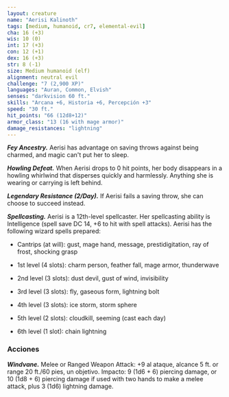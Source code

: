 ```yaml
---
layout: creature
name: "Aerisi Kalinoth"
tags: [medium, humanoid, cr7, elemental-evil]
cha: 16 (+3)
wis: 10 (0)
int: 17 (+3)
con: 12 (+1)
dex: 16 (+3)
str: 8 (-1)
size: Medium humanoid (elf)
alignment: neutral evil
challenge: "7 (2,900 XP)"
languages: "Auran, Common, Elvish"
senses: "darkvision 60 ft."
skills: "Arcana +6, Historia +6, Percepción +3"
speed: "30 ft."
hit_points: "66 (12d8+12)"
armor_class: "13 (16 with mage armor)"
damage_resistances: "lightning"
---
```


***Fey Ancestry.*** Aerisi has advantage on saving throws against being charmed, and magic can't put her to sleep.

***Howling Defeat.*** When Aerisi drops to 0 hit points, her body disappears in a howling whirlwind that disperses quickly and harmlessly. Anything she is wearing or carrying is left behind.

***Legendary Resistance (2/Day).*** If Aerisi fails a saving throw, she can choose to succeed instead.

***Spellcasting.*** Aerisi is a 12th-level spellcaster. Her spellcasting ability is Intelligence (spell save DC 14, +6 to hit with spell attacks). Aerisi has the following wizard spells prepared:

* Cantrips (at will): gust, mage hand, message, prestidigitation, ray of frost, shocking grasp

* 1st level (4 slots): charm person, feather fall, mage armor, thunderwave

* 2nd level (3 slots): dust devil, gust of wind, invisibility

* 3rd level (3 slots): fly, gaseous form, lightning bolt

* 4th level (3 slots): ice storm, storm sphere

* 5th level (2 slots): cloudkill, seeming (cast each day)

* 6th level (1 slot): chain lightning

### Acciones

***Windvane.*** Melee or Ranged Weapon Attack: +9 al ataque, alcance 5 ft. or range 20 ft./60 pies, un objetivo. Impacto: 9 (1d6 + 6) piercing damage, or 10 (1d8 + 6) piercing damage if used with two hands to make a melee attack, plus 3 (1d6) lightning damage.